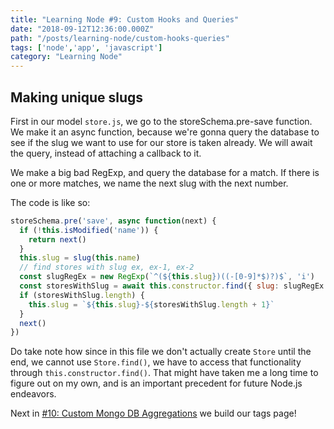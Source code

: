 ```yaml
---
title: "Learning Node #9: Custom Hooks and Queries"
date: "2018-09-12T12:36:00.000Z"
path: "/posts/learning-node/custom-hooks-queries"
tags: ['node','app', 'javascript']
category: "Learning Node"
---
```


## Making unique slugs

First in our model `store.js`, we go to the storeSchema.pre-save function.
We make it an async function, because we're gonna query the database to see if the slug we want to use for our store is taken already. We will await the query, instead of attaching a callback to it.

We make a big bad RegExp, and query the database for a match. If there is one or more matches, we name the next slug with the next number.

The code is like so:

```js
storeSchema.pre('save', async function(next) {
  if (!this.isModified('name')) {
    return next()
  }
  this.slug = slug(this.name)
  // find stores with slug ex, ex-1, ex-2
  const slugRegEx = new RegExp(`^(${this.slug})((-[0-9]*$)?)$`, 'i')
  const storesWithSlug = await this.constructor.find({ slug: slugRegEx })
  if (storesWithSlug.length) {
    this.slug = `${this.slug}-${storesWithSlug.length + 1}`
  }
  next()
})
```

Do take note how since in this file we don't actually create `Store` until the end, we cannot use `Store.find()`, we have to access that functionality through `this.constructor.find()`. That might have taken me a long time to figure out on my own, and is an important precedent for future Node.js endeavors.

Next in [#10: Custom Mongo DB Aggregations](/posts/learning-node/custom-mongo-aggregations) we build our tags page!
